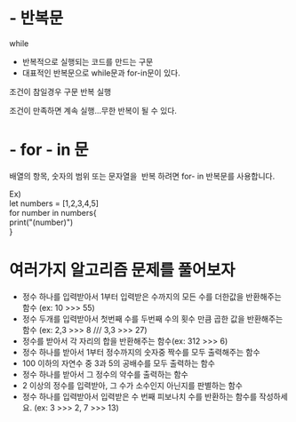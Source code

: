 # - 반복문

while
- 반복적으로 실행되는 코드를 만드는 구문
- 대표적인 반복문으로 while문과 for-in문이 있다.

조건이 참일경우 구문 반복 실행

조건이 만족하면 계속 실행...무한 반복이 될 수 있다.

# - for - in 문

배열의 항목, 숫자의 범위 또는 문자열을  반복 하려면 for- in 반복문를 사용합니다. 

Ex)<br>
let numbers = [1,2,3,4,5]<br>
for number in numbers{<br>
   print("\(number)")<br>
}


# 여러가지 알고리즘 문제를 풀어보자

- 정수 하나를 입력받아서 1부터 입력받은 수까지의 모든 수를 더한값을 반환해주는 함수 (ex: 10 >>> 55)
- 정수 두개를 입력받아서 첫번째 수를 두번째 수의 횟수 만큼 곱한 값을 반환해주는 함수 (ex: 2,3 >>> 8 /// 3,3 >>> 27)
- 정수를 받아서 각 자리의 합을 반환해주는 함수(ex: 312 >>> 6)
- 정수 하나를 받아서 1부터 정수까지의 숫자중 짝수를 모두 출력해주는 함수
- 100 이하의 자연수 중 3과 5의 공배수를 모두 출력하는 함수
- 정수 하나를 받아서 그 정수의 약수를 출력하는 함수
- 2 이상의 정수를 입력받아, 그 수가 소수인지 아닌지를 판별하는 함수
- 정수 하나를 입력받아서 입력받은 수 번째 피보나치 수를 반환하는 함수를 작성하세요. (ex: 3 >>> 2, 7 >>> 13)